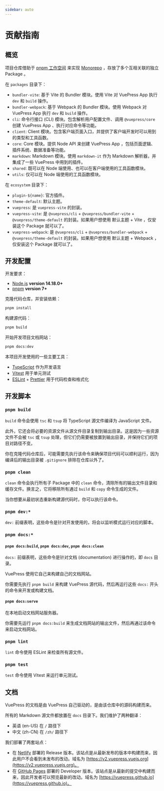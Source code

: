 ```yaml
---
sidebar: auto
---
```


# 贡献指南

## 概览

项目仓库借助于 [pnpm 工作空间](https://pnpm.io/zh/workspaces) 来实现 [Monorepo](https://en.wikipedia.org/wiki/Monorepo) ，存放了多个互相关联的独立 Package 。

在 `packages` 目录下：

- `bundler-vite`: 基于 Vite 的 Bundler 模块。使用 Vite 对 VuePress App 执行 `dev` 和 `build` 操作。
- `bundler-webpack`: 基于 Webpack 的 Bundler 模块。使用 Webpack 对 VuePress App 执行 `dev` 和 `build` 操作。
- `cli`: 命令行接口 (CLI) 模块。包含解析用户配置文件、调用 `@vuepress/core` 创建 VuePress App 、执行对应命令等功能。
- `client`: Client 模块。包含客户端页面入口，并提供了客户端开发时可以用到的类型和工具函数。
- `core`: Core 模块。提供 Node API 来创建 VuePress App ，包括页面逻辑、插件系统、数据准备等功能。
- `markdown`: Markdown 模块。使用 `markdown-it` 作为 Markdown 解析器，并集成了一些 VuePress 中用到的插件。
- `shared`: 既可以在 Node 端使用、也可以在客户端使用的工具函数模块。
- `utils`: 仅可以在 Node 端使用的工具函数模块。

在 `ecosystem` 目录下：

- `plugin-${name}`: 官方插件。
- `theme-default`: 默认主题。
- `vuepress`: 是 `vuepress-vite` 的封装。
- `vuepress-vite`: 是 `@vuepress/cli` + `@vuepress/bundler-vite` + `@vuepress/theme-default` 的封装。如果用户想使用 默认主题 + Vite ，仅安装这个 Package 就可以了。
- `vuepress-webpack`: 是 `@vuepress/cli` + `@vuepress/bundler-webpack` + `@vuepress/theme-default` 的封装。如果用户想使用 默认主题 + Webpack ，仅安装这个 Package 就可以了。

## 开发配置

开发要求：

- [Node.js](http://nodejs.org) **version 14.18.0+**
- [pnpm](https://pnpm.io/zh/) **version 7+**

克隆代码仓库，并安装依赖：

```bash
pnpm install
```

构建源代码：

```bash
pnpm build
```

开始开发项目文档网站：

```bash
pnpm docs:dev
```

本项目开发使用的一些主要工具：

- [TypeScript](https://www.typescriptlang.org/) 作为开发语言
- [Vitest](https://vitest.dev/) 用于单元测试
- [ESLint](https://eslint.org/) + [Prettier](https://prettier.io/) 用于代码检查和格式化

## 开发脚本

### `pnpm build`

`build` 命令会使用 `tsc` 和 `tsup` 将 TypeScript 源文件编译为 JavaScript 文件。

此外，它还会将必要的资源文件从源文件目录复制到输出目录。这是因为一些资源文件不会被 `tsc` 或 `tsup` 处理，但它们仍需要被放置到输出目录，并保持它们的项目对路径不变。

你在克隆代码仓库后，可能需要先执行该命令来确保项目代码可以顺利运行，因为编译后的输出目录被 `.gitignore` 排除在仓库以外了。

### `pnpm clean`

`clean` 命令会执行所有子 Package 中的 `clean` 命令，清除所有的输出文件目录和缓存文件。换言之，它将移除所有通过 `build` 和 `copy` 命令生成的文件。

当你想要从最初状态重新构建源代码时，你可以执行该命令。

### `pnpm dev:*`

`dev:` 前缀表明，这些命令是针对开发使用的，将会以监听模式运行对应的脚本。

### `pnpm docs:*`

#### `pnpm docs:build`, `pnpm docs:dev`, `pnpm docs:clean`

`docs:` 前缀表明，这些命令是针对文档 (documentation) 进行操作的，即 `docs` 目录。

VuePress 使用它自己来构建自己的文档网站。

你需要先执行 `pnpm build` 来构建 VuePress 源代码，然后再运行这些 `docs:` 开头的命令来开发或构建文档。

#### `pnpm docs:serve`

在本地启动文档网站服务器。

你需要先运行 `pnpm docs:build` 来生成文档网站的输出文件，然后再通过该命令来启动文档网站。

### `pnpm lint`

`lint` 命令使用 ESLint 来检查所有源文件。

### `pnpm test`

`test` 命令使用 Vitest 来运行单元测试。

## 文档

VuePress 的文档是由 VuePress 自己驱动的，是由该仓库中的源码构建而来。

所有的 Markdown 源文件都放置在 `docs` 目录下。我们维护了两种翻译：

- 英语 (en-US) 在 `/` 路径下
- 中文 (zh-CN) 在 `/zh/` 路径下

我们部署了两套站点：

- 在 [Netlify](https://www.netlify.com) 部署的 Release 版本。该站点是从最新发布的版本中构建而来，因此用户不会看到未发布的改动。域名为 [https://v2.vuepress.vuejs.org](https://v2.vuepress.vuejs.org)。
- 在 [GitHub Pages](https://pages.github.com) 部署的 Developer 版本。该站点是从最新的提交中构建而来，因此开发者可以预览最新的改动。域名为 [https://vuepress.github.io](https://vuepress.github.io)。
